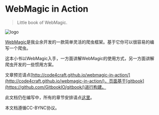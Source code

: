 WebMagic in Action
==================

>Little book of WebMagic.

![logo](https://raw.github.com/code4craft/webmagic/master/asserts/logo.jpg)

[WebMagic](https://github.com/code4craft/webmagic)是我业余开发的一款简单灵活的爬虫框架。基于它你可以很容易的编写一个爬虫。

这本小书以WebMagic入手，一方面讲解WebMagic的使用方式，另一方面讲解爬虫开发的一些惯用方案。

文章预览请点[http://code4craft.github.io/webmagic-in-action/](http://code4craft.github.io/webmagic-in-action/)，页面基于[gitbook](https://github.com/GitbookIO/gitbook/)进行构建。

此文档仍在编写中，所有的章节安排请点[这里](outline.md)。

本文档遵循CC-BYNC协议。